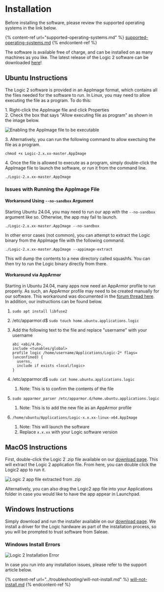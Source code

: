 # Installation

Before installing the software, please review the supported operating systems in the link below.

{% content-ref url="supported-operating-systems.md" %}
[supported-operating-systems.md](supported-operating-systems.md)
{% endcontent-ref %}

The software is available free of charge, and can be installed on as many machines as you like. The latest release of the Logic 2 software can be downloaded [here](https://www.saleae.com/downloads/)!

## **Ubuntu Instructions**

The Logic 2 software is provided in an AppImage format, which contains all the files needed for the software to run. In Linux, you may need to allow executing the file as a program. To do this:

1\. Right-click the AppImage file and click Properties\
2\. Check the box that says "Allow executing file as program" as shown in the image below.

![Enabling the AppImage file to be executable](<../.gitbook/assets/Screen Shot 2021-01-25 at 9.12.32 PM.png>)

3\. Alternatively, you can run the following command to allow exectuing the file as a program.

`chmod +x Logic-2.x.xx-master.AppImage`

4\. Once the file is allowed to execute as a program, simply double-click the AppImage file to launch the software, or run it from the command line.

`./Logic-2.x.xx-master.AppImage`

### Issues with Running the AppImage File

#### Workaround Using `--no-sandbox` Argument

Starting Ubuntu 24.04, you may need to run our app with the `--no-sandbox` argument like so. Otherwise, the app may fail to launch.

`./Logic-2.x.xx-master.AppImage --no-sandbox`

In other error cases (not common), you can attempt to extract the Logic binary from the AppImage file with the following command.

`./Logic-2.x.xx-master.AppImage --appimage-extract`

This will dump the contents to a new directory called squashfs. You can then try to run the Logic binary directly from there.

#### Workaround via AppArmor

Starting in Ubuntu 24.04, many apps now need an AppArmor profile to run properly. As such, an AppArmor profile may need to be created manually for our software. This workaround was documented in the [forum thread here](https://discuss.saleae.com/t/linux-version-does-not-launch-on-just-released-ubuntu-24-04-lts/2866/4). In addition, our instructions can be found below.

1. `sudo apt install libfuse2`
2. /etc/apparmor.d$ `sudo touch home.ubuntu.applications.logic`
3.  Add the following text to the file and replace "username" with your username

    ```
    abi <abi/4.0>,
    include <tunables/global>
    profile logic /home/username/Applications/Logic-2* flags=(unconfined) {
      userns,
      include if exists <local/logic>
    }
    ```
4. /etc/apparmor.d$ `sudo cat home.ubuntu.applications.logic`&#x20;
   1. Note: This is to confirm the contents of the file
5. `sudo apparmor_parser /etc/apparmor.d/home.ubuntu.applications.logic`&#x20;
   1. Note: This is to add the new file as an AppArmor profile
6. `/home/ubuntu/Applications/Logic-x.x.xx-linux-x64.AppImage` &#x20;
   1. Note: This will launch the software
   2. Replace `x.x.xx` with your Logic software version

## MacOS Instructions

First, double-click the Logic 2 .zip file available on our [download page](https://www.saleae.com/downloads/). This will extract the Logic 2 application file. From here, you can double click the Logic2 app to run it.

![Logic 2 app file extracted from .zip](<../.gitbook/assets/Screen Shot 2021-08-06 at 6.22.46 PM.png>)

Alternatively, you can also drag the Logic2 app file into your Applications folder in case you would like to have the app appear in Launchpad.

## Windows Instructions

Simply download and run the installer available on our [download page](https://www.saleae.com/downloads/). We install a driver for the Logic hardware as part of the installation process, so you will be prompted to trust software from Saleae.

### Windows Install Errors

![Logic 2 Installation Error](<../.gitbook/assets/image (10).png>)

In case you run into any installation issues, please refer to the support article below.

{% content-ref url="../troubleshooting/will-not-install.md" %}
[will-not-install.md](../troubleshooting/will-not-install.md)
{% endcontent-ref %}



